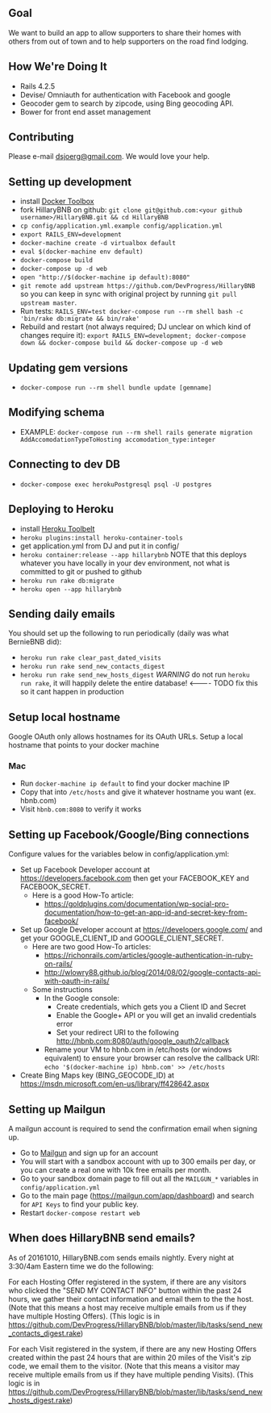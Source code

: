 
## Goal
We want to build an app to allow supporters to share their homes with others from out
of town and to help supporters on the road find lodging.

## How We're Doing It
* Rails 4.2.5
* Devise/ Omniauth for authentication with Facebook and google
* Geocoder gem to search by zipcode, using Bing geocoding API.
* Bower for front end asset management

## Contributing
Please e-mail dsjoerg@gmail.com.
We would love your help.

## Setting up development
* install [Docker Toolbox](https://www.docker.com/toolbox)
* fork HillaryBNB on github: `git clone git@github.com:<your github username>/HillaryBNB.git && cd HillaryBNB`
* `cp config/application.yml.example config/application.yml`
* `export RAILS_ENV=development`
* `docker-machine create -d virtualbox default`
* `eval $(docker-machine env default)`
* `docker-compose build`
* `docker-compose up -d web`
* `open "http://$(docker-machine ip default):8080"`
* `git remote add upstream https://github.com/DevProgress/HillaryBNB` so you can keep in sync with original project by running `git pull upstream master`.
* Run tests: `RAILS_ENV=test docker-compose run --rm shell bash -c 'bin/rake db:migrate && bin/rake'`
* Rebuild and restart (not always required; DJ unclear on which kind of changes require it): `export RAILS_ENV=development; docker-compose down && docker-compose build && docker-compose up -d web`

## Updating gem versions
* `docker-compose run --rm shell bundle update [gemname]`

## Modifying schema
* EXAMPLE: `docker-compose run --rm shell rails generate migration AddAccomodationTypeToHosting accomodation_type:integer`

## Connecting to dev DB
* `docker-compose exec herokuPostgresql psql -U postgres`

## Deploying to Heroku
* install [Heroku Toolbelt](https://toolbelt.heroku.com/)
* `heroku plugins:install heroku-container-tools`
* get application.yml from DJ and put it in config/
* `heroku container:release --app hillarybnb`   NOTE that this deploys whatever you have locally in your dev environment, not what is committed to git or pushed to github
* `heroku run rake db:migrate`
* `heroku open --app hillarybnb`

## Sending daily emails
You should set up the following to run periodically (daily was what BernieBNB did):
* `heroku run rake clear_past_dated_visits`
* `heroku run rake send_new_contacts_digest`
* `heroku run rake send_new_hosts_digest`
*WARNING* do not run `heroku run rake`, it will happily delete the entire database!   <---- TODO fix this so it cant happen in production


## Setup local hostname
Google OAuth only allows hostnames for its OAuth URLs. Setup a local hostname that points to your docker machine
### Mac
* Run `docker-machine ip default` to find your docker machine IP
* Copy that into `/etc/hosts` and give it whatever hostname you want (ex. hbnb.com)
* Visit `hbnb.com:8080` to verify it works

## Setting up Facebook/Google/Bing connections
Configure values for the variables below in config/application.yml:
* Set up Facebook Developer account at https://developers.facebook.com
  then get your FACEBOOK_KEY and FACEBOOK_SECRET.
  * Here is a good How-To article:
    * https://goldplugins.com/documentation/wp-social-pro-documentation/how-to-get-an-app-id-and-secret-key-from-facebook/
* Set up Google Developer account at https://developers.google.com/
  and get your GOOGLE_CLIENT_ID and GOOGLE_CLIENT_SECRET.
  * Here are two good How-To articles:
    * https://richonrails.com/articles/google-authentication-in-ruby-on-rails/
    * http://wlowry88.github.io/blog/2014/08/02/google-contacts-api-with-oauth-in-rails/
  * Some instructions
    * In the Google console:
      * Create credentials, which gets you a Client ID and Secret
      * Enable the Google+ API or you will get an invalid credentials error
      * Set your redirect URI to the following http://hbnb.com:8080/auth/google_oauth2/callback
    * Rename your VM to hbnb.com in /etc/hosts (or windows equivalent) to ensure your browser can resolve the callback URI:  `echo '$(docker-machine ip) hbnb.com' >> /etc/hosts`
* Create Bing Maps key (BING_GEOCODE_ID) at
  https://msdn.microsoft.com/en-us/library/ff428642.aspx

## Setting up Mailgun

A mailgun account is required to send the confirmation email when signing up.

* Go to [Mailgun](https://mailgun.com) and sign up for an account
* You will start with a sandbox account with up to 300 emails per day, or you can create a real one with 10k free emails per month.
* Go to your sandbox domain page to fill out all the `MAILGUN_*` variables in `config/application.yml`
* Go to the main page (https://mailgun.com/app/dashboard) and search for `API Keys` to find your public key.
* Restart `docker-compose restart web`

## When does HillaryBNB send emails?

As of 20161010, HillaryBNB.com sends emails nightly.  Every night at 3:30/4am Eastern time we do the following:

For each Hosting Offer registered in the system, if there are any visitors who clicked the "SEND MY CONTACT INFO" button within the past 24 hours, we gather their contact information and email them to the the host. (Note that this means a host may receive multiple emails from us if they have multiple Hosting Offers).  (This logic is in https://github.com/DevProgress/HillaryBNB/blob/master/lib/tasks/send_new_contacts_digest.rake)

For each Visit registered in the system, if there are any new Hosting Offers created within the past 24 hours that are within 20 miles of the Visit's zip code, we email them to the visitor. (Note that this means a visitor may receive multiple emails from us if they have multiple pending Visits).  (This logic is in https://github.com/DevProgress/HillaryBNB/blob/master/lib/tasks/send_new_hosts_digest.rake)
